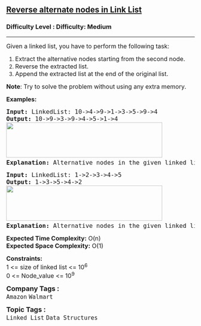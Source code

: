 <h2><a href="https://www.geeksforgeeks.org/problems/given-a-linked-list-reverse-alternate-nodes-and-append-at-the-end/1?page=2&difficulty%5B%5D=1&category%5B%5D=Linked%2520List&sortBy=submissions">Reverse alternate nodes in Link List</a></h2><h3>Difficulty Level : Difficulty: Medium</h3><hr><div class="problems_problem_content__Xm_eO"><p><span style="font-size: 12pt;">Given a linked list, you have to perform&nbsp;the following task:</span></p>
<ol>
<li><span style="font-size: 12pt;">Extract the alternative nodes starting from the second node.</span></li>
<li><span style="font-size: 12pt;">Reverse the extracted list.</span></li>
<li><span style="font-size: 12pt;">Append the extracted list at the end of the original list.</span></li>
</ol>
<p><span style="font-size: 12pt;"><strong>Note</strong>: Try to solve the problem without using any extra memory.</span></p>
<p><span style="font-size: 12pt;"><strong>Examples:</strong></span></p>
<pre><span style="font-size: 12pt;"><strong>Input: </strong>LinkedList: 10-&gt;4-&gt;9-&gt;1-&gt;3-&gt;5-&gt;9-&gt;4
<strong>Output: </strong>10-&gt;9-&gt;3-&gt;9-&gt;4-&gt;5-&gt;1-&gt;4<br><img src="https://media.geeksforgeeks.org/img-practice/prod/addEditProblem/700006/Web/Other/blobid0_1723815304.png" width="417" height="94"><strong>
Explanation: </strong>Alternative nodes in the given linked list are 4,1,5,4. Reversing the alternative nodes from the given list, and then appending them to the end of the list results in a list 10-&gt;9-&gt;3-&gt;9-&gt;4-&gt;5-&gt;1-&gt;4.
</span></pre>
<pre><span style="font-size: 12pt;"><strong>Input: </strong>LinkedList: 1-&gt;2-&gt;3-&gt;4-&gt;5
<strong>Output: </strong>1-&gt;3-&gt;5-&gt;4-&gt;2 <br><img src="https://media.geeksforgeeks.org/img-practice/prod/addEditProblem/700006/Web/Other/blobid1_1723815319.png" width="417" height="94"><strong>
Explanation: </strong>Alternative nodes in the given linked list are 2 and 4. Reversing the alternative nodes from the given list, and then appending them to the end of the list results in a list of 1-&gt;3-&gt;5-&gt;4-&gt;2.</span></pre>
<p><span style="font-size: 12pt;"><strong>Expected Time Complexity:</strong> O(n)<br><strong>Expected Space&nbsp;</strong><strong style="font-family: -apple-system, BlinkMacSystemFont, 'Segoe UI', Roboto, Oxygen, Ubuntu, Cantarell, 'Open Sans', 'Helvetica Neue', sans-serif;">Complexity</strong><strong style="font-family: -apple-system, BlinkMacSystemFont, 'Segoe UI', Roboto, Oxygen, Ubuntu, Cantarell, 'Open Sans', 'Helvetica Neue', sans-serif;">:</strong><span style="font-family: -apple-system, BlinkMacSystemFont, 'Segoe UI', Roboto, Oxygen, Ubuntu, Cantarell, 'Open Sans', 'Helvetica Neue', sans-serif;">&nbsp;O(1)</span></span></p>
<p><span style="font-size: 12pt;"><strong>Constraints:</strong><br>1 &lt;= size of linked list &lt;= 10<sup>6</sup><br>0 &lt;= Node_value &lt;= 10<sup>9</sup></span></p></div><p><span style=font-size:18px><strong>Company Tags : </strong><br><code>Amazon</code>&nbsp;<code>Walmart</code>&nbsp;<br><p><span style=font-size:18px><strong>Topic Tags : </strong><br><code>Linked List</code>&nbsp;<code>Data Structures</code>&nbsp;